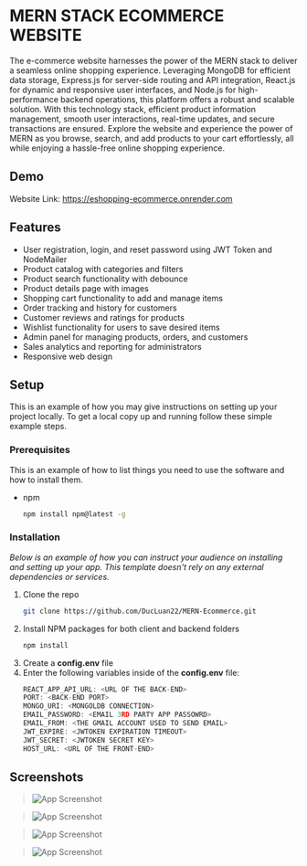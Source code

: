 
# MERN STACK ECOMMERCE WEBSITE
The e-commerce website harnesses the power of the MERN stack to deliver a seamless online shopping experience. Leveraging MongoDB for efficient data storage, Express.js for server-side routing and API integration, React.js for dynamic and responsive user interfaces, and Node.js for high-performance backend operations, this platform offers a robust and scalable solution. With this technology stack, efficient product information management, smooth user interactions, real-time updates, and secure transactions are ensured. Explore the website and experience the power of MERN as you browse, search, and add products to your cart effortlessly, all while enjoying a hassle-free online shopping experience.



## Demo

Website Link: https://eshopping-ecommerce.onrender.com

## Features

- User registration, login, and reset password using JWT Token and NodeMailer
- Product catalog with categories and filters
- Product search functionality with debounce
- Product details page with images
- Shopping cart functionality to add and manage items
- Order tracking and history for customers
- Customer reviews and ratings for products
- Wishlist functionality for users to save desired items
- Admin panel for managing products, orders, and customers
- Sales analytics and reporting for administrators
- Responsive web design
## Setup

This is an example of how you may give instructions on setting up your project locally.
To get a local copy up and running follow these simple example steps.

### Prerequisites

This is an example of how to list things you need to use the software and how to install them.
* npm
  ```sh
  npm install npm@latest -g
  ```

### Installation

_Below is an example of how you can instruct your audience on installing and setting up your app. This template doesn't rely on any external dependencies or services._

1. Clone the repo
   ```sh
   git clone https://github.com/DucLuan22/MERN-Ecommerce.git
   ```
2. Install NPM packages for both client and backend folders
   ```sh
   npm install
   ```
3. Create a **config.env** file
4. Enter the following variables inside of the **config.env** file:
   ```js
   REACT_APP_API_URL: <URL OF THE BACK-END>
   PORT: <BACK-END PORT>
   MONGO_URI: <MONGOLDB CONNECTION>
   EMAIL_PASSWORD: <EMAIL 3RD PARTY APP PASSOWRD>
   EMAIL_FROM: <THE GMAIL ACCOUNT USED TO SEND EMAIL>
   JWT_EXPIRE: <JWTOKEN EXPIRATION TIMEOUT>
   JWT_SECRET: <JWTOKEN SECRET KEY>
   HOST_URL: <URL OF THE FRONT-END>
   ```

## Screenshots
> ![App Screenshot](https://cdn.discordapp.com/attachments/518782950129795073/1114809853135831080/image.png)

> ![App Screenshot](https://cdn.discordapp.com/attachments/518782950129795073/1114957082710507531/image.png)

> ![App Screenshot](https://cdn.discordapp.com/attachments/518782950129795073/1114963561840656444/image.png)

> ![App Screenshot](https://cdn.discordapp.com/attachments/518782950129795073/1114963734943764500/image.png)


